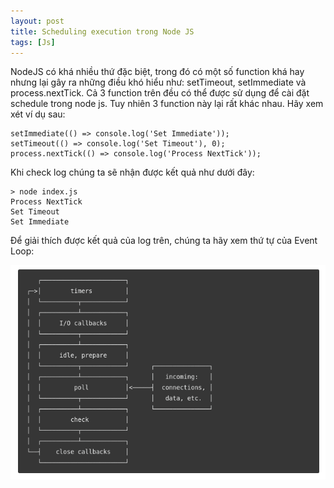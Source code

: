 ```yaml
---
layout: post
title: Scheduling execution trong Node JS
tags: [Js]
---
```


NodeJS có khá nhiều thứ đặc biệt, trong đó có một số function khá hay nhưng lại gây ra những điều khó hiểu như: setTimeout, setImmediate và process.nextTick. 
Cả 3 function trên đều có thể được sử dụng để cài đặt schedule trong node js. Tuy nhiên 3 function này lại rất khác nhau. Hãy xem xét ví dụ sau: 

~~~~
setImmediate(() => console.log('Set Immediate'));
setTimeout(() => console.log('Set Timeout'), 0);
process.nextTick(() => console.log('Process NextTick'));
~~~~

Khi check log chúng ta sẽ nhận được kết quả như dưới đây: 

~~~~
> node index.js
Process NextTick
Set Timeout
Set Immediate
~~~~

Để giải thích được kết quả của log trên, chúng ta hãy xem thứ tự của Event Loop:

![Event loop order](/img/event-loop-order.png "Event loop order")

